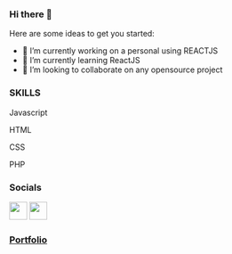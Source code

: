 ### Hi there 👋

<!--
**jasper1001/jasper1001** is a ✨ _special_ ✨ repository because its `README.md` (this file) appears on your GitHub profile.
-->
Here are some ideas to get you started:

- 🔭 I’m currently working on a personal using REACTJS 
- 🌱 I’m currently learning ReactJS
- 👯 I’m looking to collaborate on any opensource project



### SKILLS

 <p>Javascript</p>
 <p>HTML</p>
  <p>CSS</p>
  <p>PHP</p>


### Socials
<a href="https://www.linkedin.com/in/jasper-manalo-006207126/"><img src="https://raw.githubusercontent.com/danielcranney/readme-generator/main/public/icons/socials/linkedin.svg" heigth="32" width="32" max-width="100%"></a>
<a href="https://twitter.com/jaspercoding"><img src="https://raw.githubusercontent.com/danielcranney/readme-generator/main/public/icons/socials/twitter.svg" heigth="32" width="32" max-width="100%"></a>
### <a href="https://jasper-portfolio.vercel.app/">Portfolio</a>



